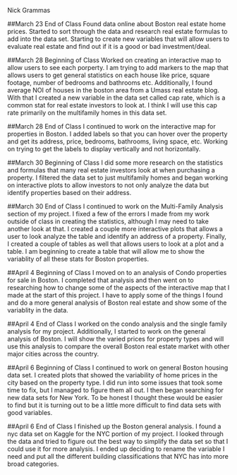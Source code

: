 Nick Grammas

##March 23 End of Class
Found data online about Boston real estate home prices. Started to sort through the data and research real estate formulas to add into the data set. Starting to create new variables that will allow users to evaluate real estate and find out if it is a good or bad investment/deal. 

##March 28 Beginning of Class
Worked on creating an interactive map to allow users to see each porperty. I am trying to add markers to the map that allows users to get general statistics on each house like price, square footage, number of bedrooms and bathrooms etc. Additionally, I found average NOI of houses in the boston area from a Umass real estate blog. With that I created a new variable in the data set called cap rate, which is a common stat for real estate investors to look at. I think I will use this cap rate primarily on the multifamily homes in this data set. 

##March 28 End of Class
I continued to work on the interactive map for properties in Boston. I added labels so that you can hover over the property and get its address, price, bedrooms, bathrooms, living space, etc. Working on trying to get the labels to display vertically and not horizontally. 

##March 30 Beginning of Class
I did some more research on the statistics and formulas that many real estate investors look at when purchasing a property. I filtered the data set to just multifamily homes and began working on interactive plots to allow investors to not only analyze the data but identify properties based on their address. 

##March 30 End of Class
I continued to work on the Multi-Family Analysis section of my project. I fixed a few of the errors I made from my work outside of class in creating the statistics, although I may need to take another look at that. I created a couple more interactive plots that allows a user to look analyze the table and identify an address of a property. Finally, I created a couple of tables as well that allows users to look at a plot and a table. I am beginning to create a table that will allow me to show the variablity of all these stats for Boston properties. 

##April 4 Beginning of Class
I moved on to an analysis of Condo properties for sale in Boston. I completed that analysis and then went on to researching how to change some of the aspects of the interactive map that I made at the start of this project. I have to apply some of the things I found and do a more general analysis of Boston real estate and show some of the variablity in the data. 

##April 4 End of Class
I worked on the condo analysis and the single family analysis for my project. Additionally, I started to work on the general analysis of Boston. I will show the varied prices for property types and will use this analysis to compare the overall Boston real estate market with other major cities across the country. 

##April 6 Beginning of Class
I continued to work on general Boston housing data set. I created plots that showed the variability of home prices in the city based on the property type. I did run into some issues that took some time to fix, but I managed to figure them all out. I then began searching for new data sets for New York. To be honest I thought these would be easier to find but it is turning out to be a little more difficult to find data sets with good variables. 

##April 6 End of Class
I finished up the Boston general analysis. I found a nyc data set on Kaggle for the NYC portion of my project. I looked through the data and tried to figure out the best way to simplify the data set so that I could use it for more analysis. I ended up deciding to rename the variable I need and put all the different building classifications that NYC has into more broad categories. 